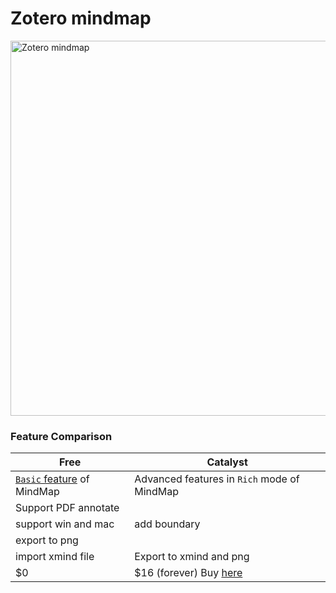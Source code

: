 # Zotero mindmap


<img width="800" height="600" alt="Zotero mindmap" src="https://github.com/user-attachments/assets/b9b6dcc3-c969-4995-9906-f3bd2f341043" />


### Feature Comparison

| Free                                     | Catalyst                                           |
| ---------------------------------------- | -------------------------------------------------- |
|  [`Basic` feature](https://www.MarkMind.net) of MindMap                 | Advanced features in `Rich` mode of MindMap        |
| Support PDF annotate  |                                        |  add summary
|       support win and mac                          | add boundary                                |
|        export to png              |                              | add relate link
|  import xmind file                              | Export to xmind and png                         |
|  $0                                      | $16 (forever) Buy [here](https://www.MarkMind.net) |
